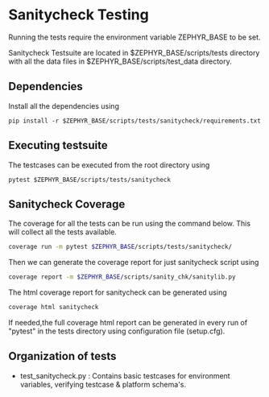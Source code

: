 # Sanitycheck Testing

Running the tests require the environment variable ZEPHYR_BASE to be set.

Sanitycheck Testsuite are located in $ZEPHYR_BASE/scripts/tests directory with all the data files in $ZEPHYR_BASE/scripts/test_data directory.

## Dependencies

Install all the dependencies using

```
pip install -r $ZEPHYR_BASE/scripts/tests/sanitycheck/requirements.txt
```

## Executing testsuite

The testcases can be executed from the root directory using

```
pytest $ZEPHYR_BASE/scripts/tests/sanitycheck
```

## Sanitycheck Coverage

The coverage for all the tests can be run using the command below. This will collect all the tests available.

```bash
coverage run -m pytest $ZEPHYR_BASE/scripts/tests/sanitycheck/
```

Then we can generate the coverage report for just sanitycheck script using

```bash
coverage report -m $ZEPHYR_BASE/scripts/sanity_chk/sanitylib.py
```

The html coverage report for sanitycheck can be generated using

```bash
coverage html sanitycheck
```

If needed,the full coverage html report can be generated in every run of "pytest" in the tests directory using configuration file (setup.cfg).

## Organization of tests

- test_sanitycheck.py : Contains basic testcases for environment variables, verifying testcase & platform schema's.
